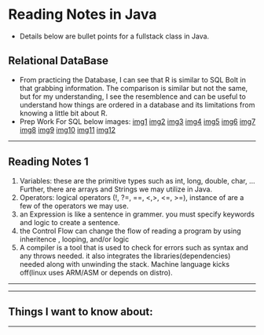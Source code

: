 # Reading Notes in Java
- Details below are bullet points for a fullstack class in Java.
## Relational DataBase
- From practicing the Database, I can see that R is similar to SQL Bolt in that grabbing information. The comparison is similar but not the same, but for my understanding, I see the resemblence and can be useful to understand how things are ordered in a database and its limitations from knowing a little bit about R.
- Prep Work For SQL below images:
[img1](public%5CprepImg%5Cprepsql1.JPG)
[img2](public%5CprepImg%5Cprepsql2.JPG)
[img3](public%5CprepImg%5Cprepsql3.JPG)
[img4](public%5CprepImg%5Cprepsql4.JPG)
[img5](public%5CprepImg%5Cprepsql5.JPG)
[img6](public%5CprepImg%5Cprepsql6.JPG)
[img7](public%5CprepImg%5Cprepsql13.JPG)
[img8](public%5CprepImg%5Cprepsql14.JPG)
[img9](public%5CprepImg%5Cprepsql15.JPG)
[img10](public%5CprepImg%5Cprepsql16.JPG)
[img11](public%5CprepImg%5Cprepsql17.JPG)
[img12](public%5CprepImg%5Cprepsql18.JPG)





****
## Reading Notes 1
1. Variables: these are the primitive types such as int, long, double, char, ... Further, there are arrays and Strings we may utilize in Java. 
2. Operators: logical operators (!, ?=, ==,  <,>, <=, >=), instance of are a few of the operators we may use.
3. an Expression is like a sentence in grammer. you must specify keywords and logic to create a sentence. 
4. the Control Flow can change the flow of reading a program by using inheritence , looping, and/or logic 
5. A compiler is a tool that is used to check for errors such as syntax and any throws needed. it also integrates the libraries(dependencies) needed along with unwinding the stack. Machine language kicks off(linux uses ARM/ASM or depends on distro). 

****

****
## Things I want to know about:
****

